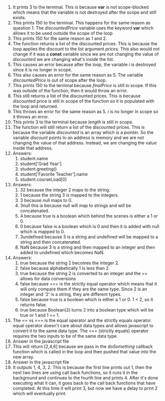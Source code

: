 1. It prints 3 to the terminal. This is because **var** is not scope-blocked which means that the variable is not destroyed after the scope and still exists. 
2. This prints 150 to the terminal. This happens for the same reason as question 1. The *discountedPrice* variable uses the keyword **var** which allows it to be used outside the scope of the loop
3. This prints 150 for the same reason as 1 and 2. 
4. The function returns a list of the discounted prices. This is because the loop applies the discount to the list argument *prices*. This also would not change if it was a **const** variable since we are not changing the value of *discounted* we are changing what's inside the list. 
5. This causes an error because after the loop, the variable *i* is destroyed since it is no longer in scope. 
6. This also causes an error for the same reason as 5. The variable *discountedPrice* is out of scope after the loop.
7. This prints 150 to the terminal because *finalPrice* is still in scope. If this was outside of the function, then it would throw an error. 
8. This still returns a list of the discounted prices. This is because discounted price is still in scope of the function so it is populated with the loop and returned. 
9. This throws an error for the same reason as 5. *i* is no longer in scope so it throws an error. 
10. This prints 3 to the terminal because *length* is still in scope.
11. The function will still return a list of the discounted prices. This is because the variable *discounted* is an array which is a pointer. So the variable *discount* points to an address is memory and we are not changing the value of that address. Instead, we are changing the value inside that address. 
12. Answers:
    1.  student.name
    2.  student['Grad Year']
    3.  student.greeting()
    4.  student['Favorite Teacher'].name
    5.  student.courseLoad[0]
13. Answers:
    1.  32 because the integer 2 maps to the string. 
    2.  1 because the string 3 is mapped to the integers.
    3.  3 because null maps to 0.
    4.  3null this is because null will map to strings and will be concatenated. 
    5.  4 because true is a boolean which behind the scenes is either a 1 or 0.
    6.  0 because false is a boolean which is 0 and then it is added with null which is mapped to 0.
    7.  3undefined because 3 is a string and undefined will be mapped to a string and then concatenated. 
    8.  NaN because 3 is a string and then mapped to an integer and then added to undefined which becomes NaN.
14. Answers:
    1.  true because the string 2 becomes the integer 2.
    2.  false because alphabetically 1 is less than 2. 
    3.  true because the string 2 is converted to an integer and the == allows for data conversions 
    4.  false because === is the strictly equal operator which means that it will only compare them if they are the same type. Since 2 is an integer and '2' is a string, they are different types.
    5.  false because true is a boolean which is either a 1 or 0. 1 < 2, so it returns false.
    6.  true because Boolean(2) turns 2 into a boolean type which will be true or 1 and 1 == 1. 
15. The == vs === is the equal operator and the strictly equals operator. equal operator doesn't care about data types and allows javascript to convert it to the same data type. The === (strictly equals) operator requires the two inputs to be of the same data type. 
16. Answer in the javascript file
17. This will return [2,4,6] because we pass in the *doSomething* callback function which is called in the loop and then pushed that value into the new array. 
18. Answer in the javascript file
19. It outputs 1, 4, 3, 2. This is because the first line prints out 1, then the next two lines are using call back functions, so it runs it in the background and continues to the fourth line and prints 4. After it's done executing what it can, it goes back to the call back functions that have completed. At this time it will print 3, but now we have a delay to print 2 which will eventually print.
    
